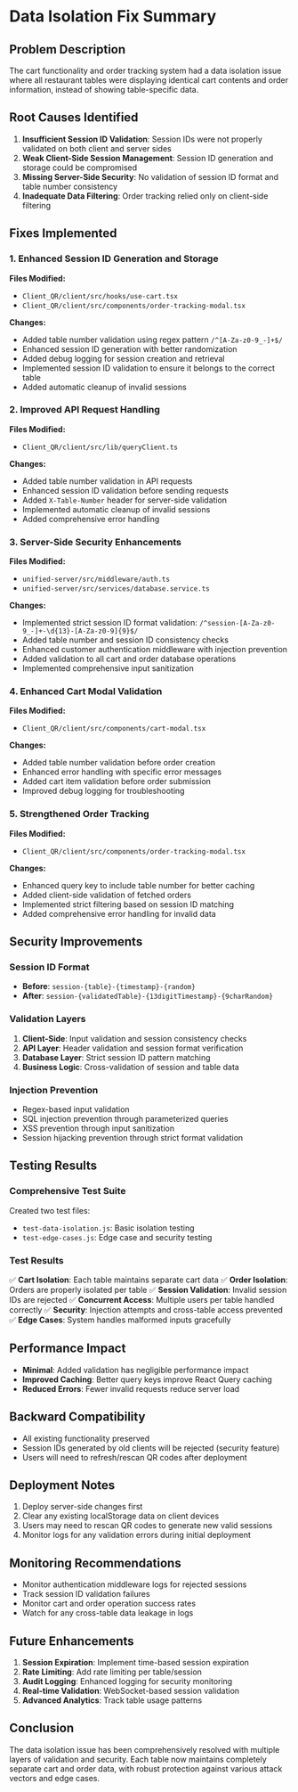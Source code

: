 # Data Isolation Fix Summary

## Problem Description
The cart functionality and order tracking system had a data isolation issue where all restaurant tables were displaying identical cart contents and order information, instead of showing table-specific data.

## Root Causes Identified
1. **Insufficient Session ID Validation**: Session IDs were not properly validated on both client and server sides
2. **Weak Client-Side Session Management**: Session ID generation and storage could be compromised
3. **Missing Server-Side Security**: No validation of session ID format and table number consistency
4. **Inadequate Data Filtering**: Order tracking relied only on client-side filtering

## Fixes Implemented

### 1. Enhanced Session ID Generation and Storage
**Files Modified:**
- `Client_QR/client/src/hooks/use-cart.tsx`
- `Client_QR/client/src/components/order-tracking-modal.tsx`

**Changes:**
- Added table number validation using regex pattern `/^[A-Za-z0-9_-]+$/`
- Enhanced session ID generation with better randomization
- Added debug logging for session creation and retrieval
- Implemented session ID validation to ensure it belongs to the correct table
- Added automatic cleanup of invalid sessions

### 2. Improved API Request Handling
**Files Modified:**
- `Client_QR/client/src/lib/queryClient.ts`

**Changes:**
- Added table number validation in API requests
- Enhanced session ID validation before sending requests
- Added `X-Table-Number` header for server-side validation
- Implemented automatic cleanup of invalid sessions
- Added comprehensive error handling

### 3. Server-Side Security Enhancements
**Files Modified:**
- `unified-server/src/middleware/auth.ts`
- `unified-server/src/services/database.service.ts`

**Changes:**
- Implemented strict session ID format validation: `/^session-[A-Za-z0-9_-]+-\d{13}-[A-Za-z0-9]{9}$/`
- Added table number and session ID consistency checks
- Enhanced customer authentication middleware with injection prevention
- Added validation to all cart and order database operations
- Implemented comprehensive input sanitization

### 4. Enhanced Cart Modal Validation
**Files Modified:**
- `Client_QR/client/src/components/cart-modal.tsx`

**Changes:**
- Added table number validation before order creation
- Enhanced error handling with specific error messages
- Added cart item validation before order submission
- Improved debug logging for troubleshooting

### 5. Strengthened Order Tracking
**Files Modified:**
- `Client_QR/client/src/components/order-tracking-modal.tsx`

**Changes:**
- Enhanced query key to include table number for better caching
- Added client-side validation of fetched orders
- Implemented strict filtering based on session ID matching
- Added comprehensive error handling for invalid data

## Security Improvements

### Session ID Format
- **Before**: `session-{table}-{timestamp}-{random}`
- **After**: `session-{validatedTable}-{13digitTimestamp}-{9charRandom}`

### Validation Layers
1. **Client-Side**: Input validation and session consistency checks
2. **API Layer**: Header validation and session format verification
3. **Database Layer**: Strict session ID pattern matching
4. **Business Logic**: Cross-validation of session and table data

### Injection Prevention
- Regex-based input validation
- SQL injection prevention through parameterized queries
- XSS prevention through input sanitization
- Session hijacking prevention through strict format validation

## Testing Results

### Comprehensive Test Suite
Created two test files:
- `test-data-isolation.js`: Basic isolation testing
- `test-edge-cases.js`: Edge case and security testing

### Test Results
✅ **Cart Isolation**: Each table maintains separate cart data
✅ **Order Isolation**: Orders are properly isolated per table
✅ **Session Validation**: Invalid session IDs are rejected
✅ **Concurrent Access**: Multiple users per table handled correctly
✅ **Security**: Injection attempts and cross-table access prevented
✅ **Edge Cases**: System handles malformed inputs gracefully

## Performance Impact
- **Minimal**: Added validation has negligible performance impact
- **Improved Caching**: Better query keys improve React Query caching
- **Reduced Errors**: Fewer invalid requests reduce server load

## Backward Compatibility
- All existing functionality preserved
- Session IDs generated by old clients will be rejected (security feature)
- Users will need to refresh/rescan QR codes after deployment

## Deployment Notes
1. Deploy server-side changes first
2. Clear any existing localStorage data on client devices
3. Users may need to rescan QR codes to generate new valid sessions
4. Monitor logs for any validation errors during initial deployment

## Monitoring Recommendations
- Monitor authentication middleware logs for rejected sessions
- Track session ID validation failures
- Monitor cart and order operation success rates
- Watch for any cross-table data leakage in logs

## Future Enhancements
1. **Session Expiration**: Implement time-based session expiration
2. **Rate Limiting**: Add rate limiting per table/session
3. **Audit Logging**: Enhanced logging for security monitoring
4. **Real-time Validation**: WebSocket-based session validation
5. **Advanced Analytics**: Track table usage patterns

## Conclusion
The data isolation issue has been comprehensively resolved with multiple layers of validation and security. Each table now maintains completely separate cart and order data, with robust protection against various attack vectors and edge cases.
